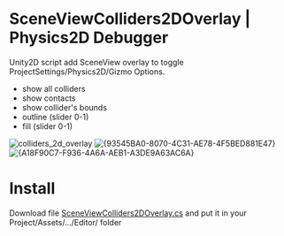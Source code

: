 # SceneViewColliders2DOverlay | Physics2D Debugger
Unity2D script add SceneView overlay to toggle ProjectSettings/Physics2D/Gizmo Options.
- show all colliders
- show contacts
- show collider's bounds
- outline (slider 0-1)
- fill (slider 0-1)

![colliders_2d_overlay](https://github.com/user-attachments/assets/41f3525f-a784-4aaf-80c0-128d1617f2f5)
![{93545BA0-8070-4C31-AE78-4F5BED881E47}](https://github.com/user-attachments/assets/32d71935-0c00-471e-9b50-12d69d9c937c)
![{A18F90C7-F936-4A6A-AEB1-A3DE9A63AC6A}](https://github.com/user-attachments/assets/c9b0aacb-9b9b-43f4-b1a6-1e1a58a83ac8)



# Install
Download file [SceneViewColliders2DOverlay.cs](https://github.com/mitay-walle/SceneViewColliders2DOverlay/blob/main/SceneViewColliders2DOverlay.cs) and put it in your Project/Assets/.../Editor/ folder
